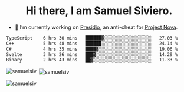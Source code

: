 <h1 align="center">Hi there, I am Samuel Siviero.</h1>

- 🔭 I’m currently working on [Presidio](https://presidio.ac), an anti-cheat for [Project Nova](https://discord.gg/novafn).

<!--START_SECTION:waka-->

```txt
TypeScript    6 hrs 30 mins   ██████▓░░░░░░░░░░░░░░░░░░   27.03 %
C++           5 hrs 48 mins   ██████░░░░░░░░░░░░░░░░░░░   24.14 %
C#            4 hrs 35 mins   ████▓░░░░░░░░░░░░░░░░░░░░   19.06 %
Svelte        3 hrs 26 mins   ███▓░░░░░░░░░░░░░░░░░░░░░   14.29 %
Binary        2 hrs 43 mins   ██▓░░░░░░░░░░░░░░░░░░░░░░   11.33 %
```

<!--END_SECTION:waka-->

<p><img align="left" src="https://github-readme-stats.vercel.app/api/top-langs?username=samuelsiv&show_icons=true&locale=en&layout=compact&theme=radical" alt="samuelsiv" /></p>

<p>&nbsp;<img align="center" src="https://github-readme-stats.vercel.app/api?username=samuelsiv&show_icons=true&locale=en&theme=radical" alt="samuelsiv" /></p>
<p align="left"> <img src="https://komarev.com/ghpvc/?username=samuelsiv&label=Profile%20views&color=0e75b6&style=flat" alt="samuelsiv" /> </p>

